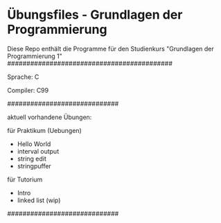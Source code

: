Übungsfiles - Grundlagen der Programmierung
===========================================
Diese Repo enthält die Programme für den Studienkurs "Grundlagen der Programmierung 1"
###########################################

Sprache:  C

Compiler: C99

#############################

aktuell vorhandene Übungen:

für Praktikum (Uebungen)
+ Hello World
+ interval output
+ string edit
+ stringpuffer

für Tutorium
+ Intro
+ linked list (wip)

#############################
